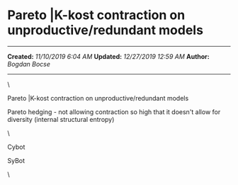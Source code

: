 Pareto \|K-kost contraction on unproductive/redundant models
============================================================

  -------------- -----------------------
  **Created:**   *11/10/2019 6:04 AM*
  **Updated:**   *12/27/2019 12:59 AM*
  **Author:**    *Bogdan Bocse*
  -------------- -----------------------

\

Pareto \|K-kost contraction on unproductive/redundant models

Pareto hedging - not allowing contraction so high that it doesn\'t allow
for diversity (internal structural entropy)

\

Cybot

SyBot

\

 
